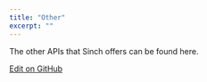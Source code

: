 ```yaml
---
title: "Other"
excerpt: ""
---
```

The other APIs that Sinch offers can be found here.

<a class="edit-on-github" href="https://github.com/sinch/docs/blob/master/docs/sms/sms-other.md">Edit on GitHub</a>